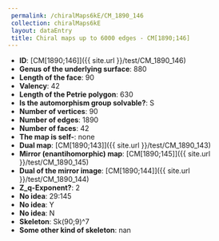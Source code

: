 ```yaml
--- 
 permalink: /chiralMaps6kE/CM_1890_146 
 collection: chiralMaps6kE
 layout: dataEntry
 title: Chiral maps up to 6000 edges - CM[1890;146]
---
```


- **ID**: [CM[1890;146]]({{ site.url }}/test/CM_1890_146)
- **Genus of the underlying surface**: 880
- **Length of the face**: 90
- **Valency**: 42
- **Length of the Petrie polygon**: 630
- **Is the automorphism group solvable?**: S
- **Number of vertices**: 90
- **Number of edges**: 1890
- **Number of faces**: 42
- **The map is self-**: none
- **Dual map**: [CM[1890;143]]({{ site.url }}/test/CM_1890_143)
- **Mirror (enantihomorphic) map**: [CM[1890;145]]({{ site.url }}/test/CM_1890_145)
- **Dual of the mirror image**: [CM[1890;144]]({{ site.url }}/test/CM_1890_144)
- **Z_q-Exponent?**: 2
- **No idea**:  29:145
- **No idea**: Y
- **No idea**: N
- **Skeleton**: Sk(90;9)^7
- **Some other kind of skeleton**: nan
